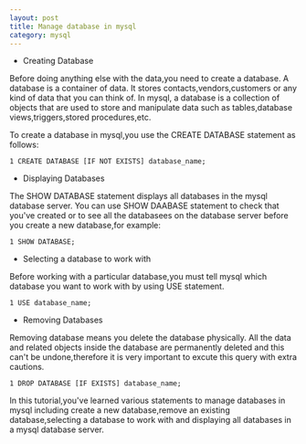 ```yaml
---
layout: post
title: Manage database in mysql
category: mysql
---
```




* Creating Database

Before doing anything else with the data,you need to create a database. A database is a container of data. It stores contacts,vendors,customers or any kind of data that you can think of. In mysql, a database is a collection of objects that are used to store  and manipulate data such as tables,database views,triggers,stored procedures,etc.

To create a database in mysql,you use the CREATE DATABASE statement as follows:

	1 CREATE DATABASE [IF NOT EXISTS] database_name;
	
* Displaying Databases

The SHOW DATABASE statement displays all databases in the mysql database server. You can use SHOW DAABASE statement to check that you've created or to see all the databasees on the database server before you create a new database,for example:

	1 SHOW DATABASE;

* Selecting a database to work with 

Before working with a particular database,you must tell mysql which database you want to work with by using	USE statement.

	1 USE database_name;

* Removing Databases

Removing database means you delete the database physically. All the data and related objects inside the database are permanently deleted and this can't be undone,therefore it is very important to excute this query with extra cautions.

	1 DROP DATABASE [IF EXISTS] database_name;


In this tutorial,you've learned various statements to manage databases in mysql including create a new database,remove an existing database,selecting a database to work with and displaying all databases in a mysql database server.
